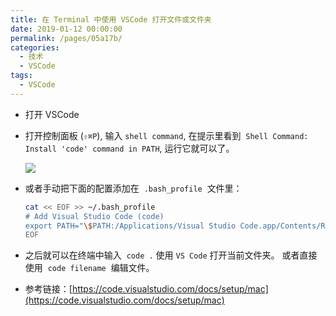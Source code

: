 ```yaml
---
title: 在 Terminal 中使用 VSCode 打开文件或文件夹
date: 2019-01-12 00:00:00
permalink: /pages/05a17b/
categories:
  - 技术
  - VSCode
tags:
  - VSCode
---
```


- 打开 VSCode
- 打开控制面板 (`⇧⌘P`), 输入 `shell command`, 在提示里看到  `Shell Command: Install 'code' command in PATH`, 运行它就可以了。

   ![](/img/vscode/021.png)

- 或者手动把下面的配置添加在  `.bash_profile`  文件里：

  ```bash
  cat << EOF >> ~/.bash_profile
  # Add Visual Studio Code (code)
  export PATH="\$PATH:/Applications/Visual Studio Code.app/Contents/Resources/app/bin"
  EOF
  ```

- 之后就可以在终端中输入  `code .` 使用 `VS Code`  打开当前文件夹。 或者直接使用  `code filename`  编辑文件。

- 参考链接：[https://code.visualstudio.com/docs/setup/mac](https://code.visualstudio.com/docs/setup/mac)
